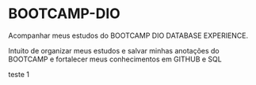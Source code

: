 # BOOTCAMP-DIO
Acompanhar meus estudos do BOOTCAMP DIO DATABASE EXPERIENCE. 

Intuito de organizar meus estudos e salvar minhas anotações do BOOTCAMP e fortalecer meus conhecimentos em GITHUB e SQL

teste 1
